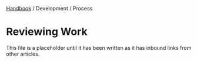 [Handbook](../../README.md) / Development / Process

# Reviewing Work

This file is a placeholder until it has been written as it has inbound links from other articles.